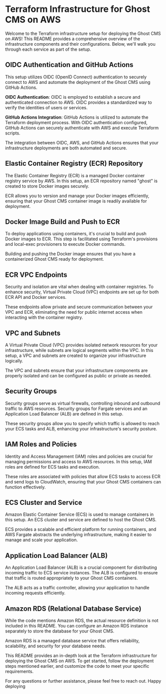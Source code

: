 # Terraform Infrastructure for Ghost CMS on AWS

Welcome to the Terraform infrastructure setup for deploying the Ghost CMS on AWS! This README provides a comprehensive overview of the infrastructure components and their configurations. Below, we'll walk you through each service as part of the setup.

## OIDC Authentication and GitHub Actions

This setup utilizes OIDC (OpenID Connect) authentication to securely connect to AWS and automate the deployment of the Ghost CMS using GitHub Actions.

**OIDC Authentication**: OIDC is employed to establish a secure and authenticated connection to AWS. OIDC provides a standardized way to verify the identities of users or services.

**GitHub Actions Integration**: GitHub Actions is utilized to automate the Terraform deployment process. With OIDC authentication configured, GitHub Actions can securely authenticate with AWS and execute Terraform scripts.

The integration between OIDC, AWS, and GitHub Actions ensures that your infrastructure deployments are both automated and secure.

## Elastic Container Registry (ECR) Repository

The Elastic Container Registry (ECR) is a managed Docker container registry service by AWS. In this setup, an ECR repository named "ghost" is created to store Docker images securely.

ECR allows you to version and manage your Docker images efficiently, ensuring that your Ghost CMS container image is readily available for deployment.

## Docker Image Build and Push to ECR

To deploy applications using containers, it's crucial to build and push Docker images to ECR. This step is facilitated using Terraform's provisions and local-exec provisioners to execute Docker commands.

Building and pushing the Docker image ensures that you have a containerized Ghost CMS ready for deployment.

## ECR VPC Endpoints

Security and isolation are vital when dealing with container registries. To enhance security, Virtual Private Cloud (VPC) endpoints are set up for both ECR API and Docker services.

These endpoints allow private and secure communication between your VPC and ECR, eliminating the need for public internet access when interacting with the container registry.

## VPC and Subnets

A Virtual Private Cloud (VPC) provides isolated network resources for your infrastructure, while subnets are logical segments within the VPC. In this setup, a VPC and subnets are created to organize your infrastructure logically.

The VPC and subnets ensure that your infrastructure components are properly isolated and can be configured as public or private as needed.

## Security Groups

Security groups serve as virtual firewalls, controlling inbound and outbound traffic to AWS resources. Security groups for Fargate services and an Application Load Balancer (ALB) are defined in this setup.

These security groups allow you to specify which traffic is allowed to reach your ECS tasks and ALB, enhancing your infrastructure's security posture.

## IAM Roles and Policies

Identity and Access Management (IAM) roles and policies are crucial for managing permissions and access to AWS resources. In this setup, IAM roles are defined for ECS tasks and execution.

These roles are associated with policies that allow ECS tasks to access ECR and send logs to CloudWatch, ensuring that your Ghost CMS containers can function effectively.

## ECS Cluster and Service

Amazon Elastic Container Service (ECS) is used to manage containers in this setup. An ECS cluster and service are defined to host the Ghost CMS.

ECS provides a scalable and efficient platform for running containers, and AWS Fargate abstracts the underlying infrastructure, making it easier to manage and scale your application.

## Application Load Balancer (ALB)

An Application Load Balancer (ALB) is a crucial component for distributing incoming traffic to ECS service instances. The ALB is configured to ensure that traffic is routed appropriately to your Ghost CMS containers.

The ALB acts as a traffic controller, allowing your application to handle incoming requests efficiently.

## Amazon RDS (Relational Database Service)

While the code mentions Amazon RDS, the actual resource definition is not included in this README. You can configure an Amazon RDS instance separately to store the database for your Ghost CMS.

Amazon RDS is a managed database service that offers reliability, scalability, and security for your database needs.

This README provides an in-depth look at the Terraform infrastructure for deploying the Ghost CMS on AWS. To get started, follow the deployment steps mentioned earlier, and customize the code to meet your specific requirements.

For any questions or further assistance, please feel free to reach out. Happy deploying





